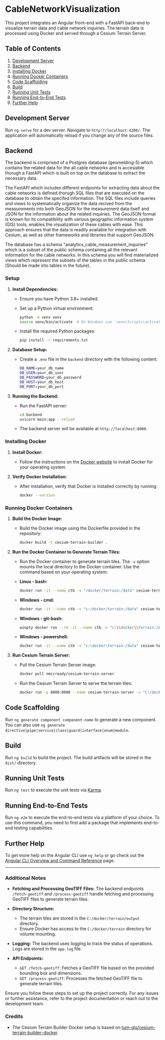 # CableNetworkVisualization

This project integrates an Angular front-end with a FastAPI back-end to visualize terrain data and cable network inquiries. The terrain data is processed using Docker and served through a Cesium Terrain Server.

## Table of Contents

1. [Development Server](#development-server)
2. [Backend](#backend)
3. [Installing Docker](#installing-docker)
4. [Running Docker Containers](#running-docker-containers)
5. [Code Scaffolding](#code-scaffolding)
6. [Build](#build)
7. [Running Unit Tests](#running-unit-tests)
8. [Running End-to-End Tests](#running-end-to-end-tests)
9. [Further Help](#further-help)

## Development Server

Run `ng serve` for a dev server. Navigate to `http://localhost:4200/`. The application will automatically reload if you change any of the source files.

## Backend 

The backend is comprised of a Postgres database (geomelding-5) which contains the related data for the all cable networks and is accesiable thorugh a FastAPI which is built on top on the database to extract the necessary data.

The FastAPI which includes different endpoints for extracting data about the cable networks is defined thorugh SQL files that are executed on the database to obtain the specifed information. The SQL files include queries and views to systematically organize the data recived from the measurements into both GeoJSON for the measurement data itself and JSON for the information about the related inquiries. The GeoJSON format is known for its compatibility with various geographic information system (GIS) tools, enables the visualization of these cables with ease. This approach ensures that the data is readily available for integration with Cesium, as well as other frameworks and libraries that support GeoJSON.

The database has a schema "analytics_cable_measurement_inquiries" which is a subset of the public schema containing all the relevant information for the cable networks. In this schema you will find materialized views which represent the subsets of the tables in the public schema (Should be made into tables in the future). 


### Setup

1. **Install Dependencies:**

   - Ensure you have Python 3.8+ installed.
   - Set up a Python virtual environment:

     ```sh
     python -m venv venv
     source venv/bin/activate  # On Windows use `venv\Scripts\activate`
     ```

   - Install the required Python packages:

     ```sh
     pip install -r requirements.txt
     ```

2. **Database Setup:**

   - Create a `.env` file in the `backend` directory with the following content:

     ```sh
     DB_NAME=your_db_name
     DB_USER=your_db_user
     DB_PASSWORD=your_db_password
     DB_HOST=your_db_host
     DB_PORT=your_db_port
     ```

3. **Running the Backend:**

   - Run the FastAPI server:

     ```sh
     cd backend
     uvicorn main:app --reload
     ```

   - The backend server will be available at `http://localhost:8000`.

### Installing Docker

1. **Install Docker:**

   - Follow the instructions on the [Docker website](https://docs.docker.com/get-docker/) to install Docker for your operating system.

2. **Verify Docker Installation:**

   - After installation, verify that Docker is installed correctly by running:

     ```sh
     docker --version
     ```

### Running Docker Containers

1. **Build the Docker Image:**

   - Build the Docker image using the Dockerfile provided in the repository:

     ```sh
     docker build -t cesium-terrain-builder .
     ```

2. **Run the Docker Container to Generate Terrain Tiles:**

   - Run the Docker container to generate terrain tiles. The `-v` option mounts the local directory to the Docker container. Use the command based on your operating system:

   - **Linux - bash:**

     ```sh
     docker run -it --name ctb -v "/docker/terrain:/data" cesium-terrain-builder
     ```

   - **Windows - cmd:**

     ```sh
     docker run -it --name ctb -v "c:/docker/terrain:/data" cesium-terrain-builder
     ```

   - **Windows - git-bash:**

     ```sh
     winpty docker run --rm -it --name ctb -v "c:\\docker\\terrain:/data" cesium-terrain-builder
     ```

   - **Windows - powershell:**

     ```sh
     docker run -it --name ctb -v "c:\docker\terrain:/data" cesium-terrain-builder
     ```

3. **Run Cesium Terrain Server:**

   - Pull the Cesium Terrain Server image:

     ```sh
     docker pull nmccready/cesium-terrain-server
     ```

   - Run the Cesium Terrain Server to serve the terrain tiles:

     ```sh
     docker run -p 8080:8000 --name cesium-terrain-server -v "C:/docker/terrain:/data/tilesets/terrain" nmccready/cesium-terrain-server
     ```

## Code Scaffolding

Run `ng generate component component-name` to generate a new component. You can also use `ng generate directive|pipe|service|class|guard|interface|enum|module`.

## Build

Run `ng build` to build the project. The build artifacts will be stored in the `dist/` directory.

## Running Unit Tests

Run `ng test` to execute the unit tests via [Karma](https://karma-runner.github.io).

## Running End-to-End Tests

Run `ng e2e` to execute the end-to-end tests via a platform of your choice. To use this command, you need to first add a package that implements end-to-end testing capabilities.

## Further Help

To get more help on the Angular CLI use `ng help` or go check out the [Angular CLI Overview and Command Reference](https://angular.dev/tools/cli) page.

---

### Additional Notes

- **Fetching and Processing GeoTIFF Files:**
  The backend endpoints `/fetch-geotiff` and `/process-geotiff` handle fetching and processing GeoTIFF files to generate terrain tiles.
- **Directory Structure:**

  - The terrain tiles are stored in the `C:/docker/terrain/output` directory.
  - Ensure Docker has access to the `C:/docker/terrain` directory for volume mounting.

- **Logging:**
  The backend uses logging to track the status of operations. Logs are stored in the `app.log` file.

- **API Endpoints:**
  - `GET /fetch-geotiff`: Fetches a GeoTIFF file based on the provided bounding box and dimensions.
  - `GET /process-geotiff`: Processes the fetched GeoTIFF file to generate terrain tiles.

Ensure you follow these steps to set up the project correctly. For any issues or further assistance, refer to the project documentation or reach out to the development team.

### Credits

- The Cesium Terrain Builder Docker setup is based on [tum-gis/cesium-terrain-builder-docker](https://github.com/tum-gis/cesium-terrain-builder-docker).
